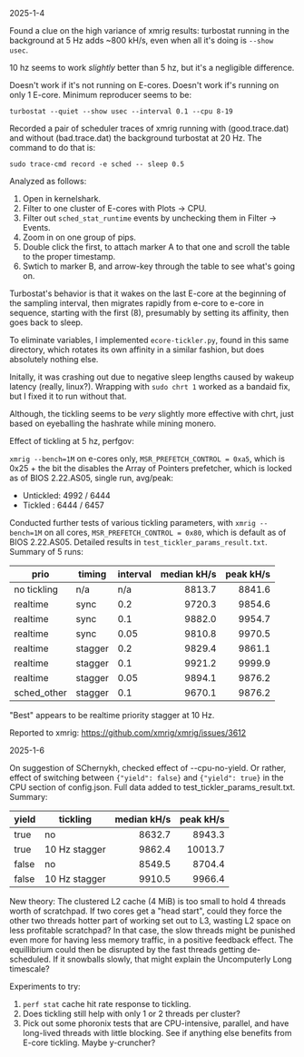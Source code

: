2025-1-4

Found a clue on the high variance of xmrig results: turbostat running in the
background at 5 Hz adds ~800 kH/s, even when all it's doing is `--show usec`.

10 hz seems to work _slightly_ better than 5 hz, but it's a negligible difference.

Doesn't work if it's not running on E-cores. Doesn't work if's running on only 1
E-core. Minimum reproducer seems to be:

    turbostat --quiet --show usec --interval 0.1 --cpu 8-19

Recorded a pair of scheduler traces of xmrig running with (good.trace.dat) and
without (bad.trace.dat) the background turbostat at 20 Hz. The command to do
that is:

    sudo trace-cmd record -e sched -- sleep 0.5

Analyzed as follows:

1. Open in kernelshark.
2. Filter to one cluster of E-cores with Plots -> CPU.
3. Filter out `sched_stat_runtime` events by unchecking them in Filter ->
   Events.
4. Zoom in on one group of pips.
5. Double click the first, to attach marker A to that one and scroll the
   table to the proper timestamp.
6. Swtich to marker B, and arrow-key through the table to see what's going on.

Turbostat's behavior is that it wakes on the last E-core at the beginning of
the sampling interval, then migrates rapidly from e-core to e-core in sequence,
starting with the first (8), presumably by setting its affinity, then goes back
to sleep.

To eliminate variables, I implemented `ecore-tickler.py`, found in this same
directory, which rotates its own affinity in a similar fashion, but does
absolutely nothing else.

Initally, it was crashing out due to negative sleep lengths caused by wakeup
latency (really, linux?). Wrapping with `sudo chrt 1` worked as a bandaid fix,
but I fixed it to run without that.

Although, the tickling seems to be _very_ slightly more effective with chrt,
just based on eyeballing the hashrate while mining monero.

Effect of tickling at 5 hz, perfgov:

`xmrig --bench=1M` on e-cores only, `MSR_PREFETCH_CONTROL = 0xa5`, which is
0x25 + the bit the disables the Array of Pointers prefetcher, which is locked
as of BIOS 2.22.AS05, single run, avg/peak:

- Untickled: 4992 / 6444
- Tickled : 6444 / 6457

Conducted further tests of various tickling parameters, with `xmrig --bench=1M`
on all cores, `MSR_PREFETCH_CONTROL = 0x80`, which is default as of BIOS
2.22.AS05. Detailed results in `test_tickler_params_result.txt`. Summary of 5
runs:

| prio        | timing  | interval | median kH/s | peak kH/s |
| ----------- | ------- | -------- | ----------: | --------: |
| no tickling | n/a     | n/a      |      8813.7 |    8841.6 |
| realtime    | sync    | 0.2      |      9720.3 |    9854.6 |
| realtime    | sync    | 0.1      |      9882.0 |    9954.7 |
| realtime    | sync    | 0.05     |      9810.8 |    9970.5 |
| realtime    | stagger | 0.2      |      9829.4 |    9861.1 |
| realtime    | stagger | 0.1      |      9921.2 |    9999.9 |
| realtime    | stagger | 0.05     |      9894.1 |    9876.2 |
| sched_other | stagger | 0.1      |      9670.1 |    9876.2 |

"Best" appears to be realtime priority stagger at 10 Hz.

Reported to xmrig: https://github.com/xmrig/xmrig/issues/3612

2025-1-6

On suggestion of SChernykh, checked effect of --cpu-no-yield. Or rather, effect
of switching between `{"yield": false}` and `{"yield": true}` in the CPU section
of config.json. Full data added to test_tickler_params_result.txt. Summary:

| yield | tickling      | median kH/s | peak kH/s |
| ----- | ------------- | ----------: | --------: |
| true  | no            |      8632.7 |    8943.3 |
| true  | 10 Hz stagger |      9862.4 |   10013.7 |
| false | no            |      8549.5 |    8704.4 |
| false | 10 Hz stagger |      9910.5 |    9966.4 |

New theory: The clustered L2 cache (4 MiB) is too small to hold 4 threads worth
of scratchpad. If two cores get a "head start", could they force the other two
threads hotter part of working set out to L3, wasting L2 space on less
profitable scratchpad? In that case, the slow threads might be punished even
more for having less memory traffic, in a positive feedback effect. The
equillibrium could then be disrupted by the fast threads getting de-scheduled.
If it snowballs slowly, that might explain the Uncomputerly Long timescale?

Experiments to try:

1. `perf stat` cache hit rate response to tickling.
2. Does tickling still help with only 1 or 2 threads per cluster?
3. Pick out some phoronix tests that are CPU-intensive, parallel, and have
   long-lived threads with little blocking. See if anything else benefits from
   E-core tickling. Maybe y-cruncher?
